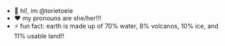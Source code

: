 - 👋 hi!, im @torietoeie
- ❤️ my pronouns are she/her!!!
- ⚡ fun fact: earth is made up of 70% water, 8% volcanos, 10% ice, and 11% usable land!!


<!---
torietoeie/torietoeie is a ✨ special ✨ repository because its `README.md` (this file) appears on your GitHub profile.
You can click the Preview link to take a look at your changes.
--->

